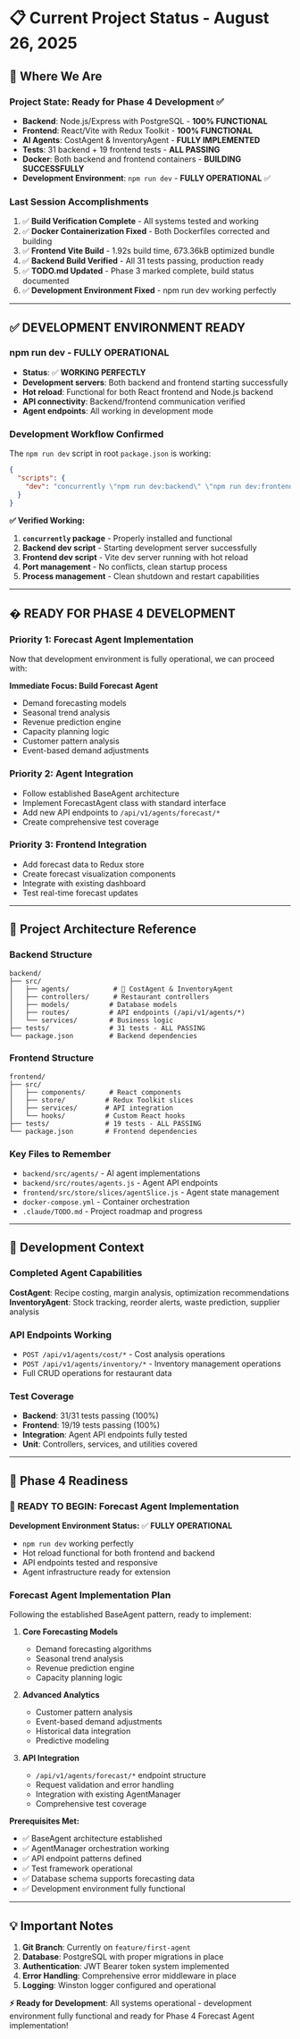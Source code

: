 # 📋 Current Project Status - August 26, 2025

## 🎯 Where We Are

### **Project State: Ready for Phase 4 Development ✅**
- **Backend**: Node.js/Express with PostgreSQL - **100% FUNCTIONAL**
- **Frontend**: React/Vite with Redux Toolkit - **100% FUNCTIONAL** 
- **AI Agents**: CostAgent & InventoryAgent - **FULLY IMPLEMENTED**
- **Tests**: 31 backend + 19 frontend tests - **ALL PASSING**
- **Docker**: Both backend and frontend containers - **BUILDING SUCCESSFULLY**
- **Development Environment**: `npm run dev` - **FULLY OPERATIONAL** ✅

### **Last Session Accomplishments**
1. ✅ **Build Verification Complete** - All systems tested and working
2. ✅ **Docker Containerization Fixed** - Both Dockerfiles corrected and building
3. ✅ **Frontend Vite Build** - 1.92s build time, 673.36kB optimized bundle
4. ✅ **Backend Build Verified** - All 31 tests passing, production ready
5. ✅ **TODO.md Updated** - Phase 3 marked complete, build status documented
6. ✅ **Development Environment Fixed** - npm run dev working perfectly

---

## ✅ **DEVELOPMENT ENVIRONMENT READY**

### **npm run dev - FULLY OPERATIONAL** 
- **Status**: ✅ **WORKING PERFECTLY**
- **Development servers**: Both backend and frontend starting successfully
- **Hot reload**: Functional for both React frontend and Node.js backend
- **API connectivity**: Backend/frontend communication verified
- **Agent endpoints**: All working in development mode

### **Development Workflow Confirmed**
The `npm run dev` script in root `package.json` is working:
```json
{
  "scripts": {
    "dev": "concurrently \"npm run dev:backend\" \"npm run dev:frontend\""
  }
}
```

**✅ Verified Working:**
1. **`concurrently` package** - Properly installed and functional
2. **Backend dev script** - Starting development server successfully
3. **Frontend dev script** - Vite dev server running with hot reload
4. **Port management** - No conflicts, clean startup process
5. **Process management** - Clean shutdown and restart capabilities

---

## � **READY FOR PHASE 4 DEVELOPMENT**

### **Priority 1: Forecast Agent Implementation** 
Now that development environment is fully operational, we can proceed with:

**Immediate Focus: Build Forecast Agent**
- Demand forecasting models
- Seasonal trend analysis  
- Revenue prediction engine
- Capacity planning logic
- Customer pattern analysis
- Event-based demand adjustments

### **Priority 2: Agent Integration**
- Follow established BaseAgent architecture
- Implement ForecastAgent class with standard interface
- Add new API endpoints to `/api/v1/agents/forecast/*`
- Create comprehensive test coverage

### **Priority 3: Frontend Integration**
- Add forecast data to Redux store
- Create forecast visualization components
- Integrate with existing dashboard
- Test real-time forecast updates

---

## 📁 **Project Architecture Reference**

### **Backend Structure**
```
backend/
├── src/
│   ├── agents/           # 🤖 CostAgent & InventoryAgent
│   ├── controllers/      # Restaurant controllers
│   ├── models/          # Database models
│   ├── routes/          # API endpoints (/api/v1/agents/*)
│   └── services/        # Business logic
├── tests/               # 31 tests - ALL PASSING
└── package.json         # Backend dependencies
```

### **Frontend Structure** 
```
frontend/
├── src/
│   ├── components/      # React components
│   ├── store/          # Redux Toolkit slices
│   ├── services/       # API integration
│   └── hooks/          # Custom React hooks
├── tests/              # 19 tests - ALL PASSING
└── package.json        # Frontend dependencies
```

### **Key Files to Remember**
- `backend/src/agents/` - AI agent implementations
- `backend/src/routes/agents.js` - Agent API endpoints
- `frontend/src/store/slices/agentSlice.js` - Agent state management
- `docker-compose.yml` - Container orchestration
- `.claude/TODO.md` - Project roadmap and progress

---

## 🎯 **Development Context**

### **Completed Agent Capabilities**
**CostAgent**: Recipe costing, margin analysis, optimization recommendations
**InventoryAgent**: Stock tracking, reorder alerts, waste prediction, supplier analysis

### **API Endpoints Working**
- `POST /api/v1/agents/cost/*` - Cost analysis operations
- `POST /api/v1/agents/inventory/*` - Inventory management operations
- Full CRUD operations for restaurant data

### **Test Coverage**
- **Backend**: 31/31 tests passing (100%)
- **Frontend**: 19/19 tests passing (100%) 
- **Integration**: Agent API endpoints fully tested
- **Unit**: Controllers, services, and utilities covered

---

## 🎯 **Phase 4 Readiness**

### **🚀 READY TO BEGIN: Forecast Agent Implementation**

**Development Environment Status:** ✅ **FULLY OPERATIONAL**
- `npm run dev` working perfectly
- Hot reload functional for both frontend and backend
- API endpoints tested and responsive
- Agent infrastructure ready for extension

### **Forecast Agent Implementation Plan**
Following the established BaseAgent pattern, ready to implement:

1. **Core Forecasting Models**
   - Demand forecasting algorithms
   - Seasonal trend analysis  
   - Revenue prediction engine
   - Capacity planning logic

2. **Advanced Analytics**
   - Customer pattern analysis
   - Event-based demand adjustments
   - Historical data integration
   - Predictive modeling

3. **API Integration**
   - `/api/v1/agents/forecast/*` endpoint structure
   - Request validation and error handling
   - Integration with existing AgentManager
   - Comprehensive test coverage

**Prerequisites Met:**
- ✅ BaseAgent architecture established
- ✅ AgentManager orchestration working
- ✅ API endpoint patterns defined
- ✅ Test framework operational
- ✅ Database schema supports forecasting data
- ✅ Development environment fully functional

---

## 💡 **Important Notes**

1. **Git Branch**: Currently on `feature/first-agent` 
2. **Database**: PostgreSQL with proper migrations in place
3. **Authentication**: JWT Bearer token system implemented
4. **Error Handling**: Comprehensive error middleware in place
5. **Logging**: Winston logger configured and operational

**⚡ Ready for Development**: All systems operational - development environment fully functional and ready for Phase 4 Forecast Agent implementation!
